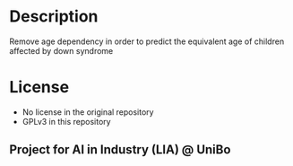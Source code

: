 # Description
Remove age dependency in order to predict the equivalent age of children affected by down syndrome

# License

- No license in the original repository
- GPLv3 in this repository



## Project for AI in Industry (LIA) @ UniBo
